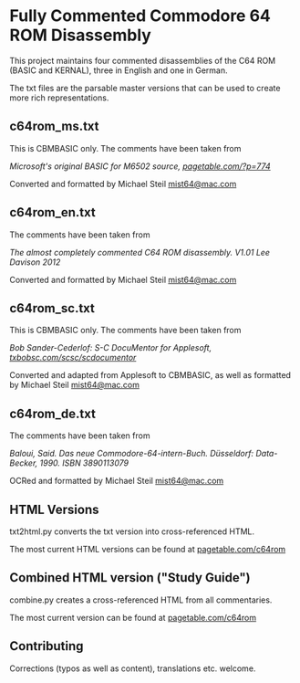 # Fully Commented Commodore 64 ROM Disassembly

This project maintains four commented disassemblies of the C64 ROM (BASIC and KERNAL), three in English and one in German.

The txt files are the parsable master versions that can be used to create more rich representations.

## c64rom_ms.txt

This is CBMBASIC only. The comments have been taken from

*Microsoft's original BASIC for M6502 source, [pagetable.com/?p=774](http://www.pagetable.com/?p=774)*

Converted and formatted by Michael Steil <mist64@mac.com>

## c64rom_en.txt

The comments have been taken from

*The almost completely commented C64 ROM disassembly. V1.01 Lee Davison 2012*

Converted and formatted by Michael Steil <mist64@mac.com>

## c64rom_sc.txt

This is CBMBASIC only. The comments have been taken from

*Bob Sander-Cederlof: S-C DocuMentor for Applesoft, [txbobsc.com/scsc/scdocumentor](http://www.txbobsc.com/scsc/scdocumentor/)*

Converted and adapted from Applesoft to CBMBASIC, as well as formatted by Michael Steil <mist64@mac.com>

## c64rom_de.txt

The comments have been taken from

*Baloui, Said. Das neue Commodore-64-intern-Buch. Düsseldorf: Data-Becker, 1990. ISBN 3890113079*

OCRed and formatted by Michael Steil <mist64@mac.com>

## HTML Versions

txt2html.py converts the txt version into cross-referenced HTML.

The most current HTML versions can be found at [pagetable.com/c64rom](http://pagetable.com/c64rom)

## Combined HTML version ("Study Guide")

combine.py creates a cross-referenced HTML from all commentaries.

The most current version can be found at [pagetable.com/c64rom](http://pagetable.com/c64rom)

## Contributing

Corrections (typos as well as content), translations etc. welcome.
